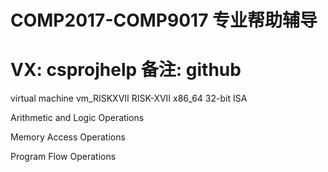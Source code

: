 # COMP2017-COMP9017 专业帮助辅导
# VX: csprojhelp 备注: github

virtual machine vm_RISKXVII RISK-XVII x86_64 32-bit ISA 

Arithmetic and Logic Operations

Memory Access Operations

Program Flow Operations
